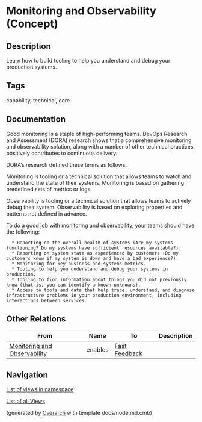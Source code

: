 
# Monitoring and Observability (Concept)
## Description
Learn how to build tooling to help you understand and debug your production systems.


## Tags
capability, technical, core

## Documentation
Good monitoring is a staple of high-performing teams. DevOps Research and Assessment (DORA) research shows that a comprehensive monitoring and observability solution, along with a number of other technical practices, positively contributes to continuous delivery.
  
  DORA’s research defined these terms as follows:
  
  Monitoring is tooling or a technical solution that allows teams to watch and understand the state of their systems. Monitoring is based on gathering predefined sets of metrics or logs.
  
  Observability is tooling or a technical solution that allows teams to actively debug their system. Observability is based on exploring properties and patterns not defined in advance.
  
  To do a good job with monitoring and observability, your teams should have the following:
  
      * Reporting on the overall health of systems (Are my systems functioning? Do my systems have sufficient resources available?).
      * Reporting on system state as experienced by customers (Do my customers know if my system is down and have a bad experience?).
      * Monitoring for key business and systems metrics.
      * Tooling to help you understand and debug your systems in production.
      * Tooling to find information about things you did not previously know (that is, you can identify unknown unknowns).
      * Access to tools and data that help trace, understand, and diagnose infrastructure problems in your production environment, including interactions between services.
## Other Relations
| From | Name | To | Description |
|---|---|---|---|
| [Monitoring and Observability](../../../software-development/dora/capability/monitoring-and-observability.md) | enables | [Fast Feedback](../../../software-development/dora/capability/fast-feedback.md) |  |


## Navigation
[List of views in namespace](./views-in-namespace.md)

[List of all Views](../../../views.md)


(generated by [Overarch](https://github.com/soulspace-org/overarch) with template docs/node.md.cmb)
